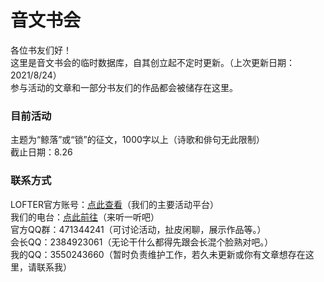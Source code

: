 ﻿<html>
  <head/>
  <body>
    <h1>音文书会</h1>
各位书友们好！<br>
这里是音文书会的临时数据库，自其创立起不定时更新。（上次更新日期：2021/8/24）<br>
参与活动的文章和一部分书友们的作品都会被储存在这里。<br>
    <h3>目前活动</h3>
主题为“鲸落”或“锁”的征文，1000字以上（诗歌和俳句无此限制）<br>
截止日期：8.26<br>
    <h3>联系方式</h3>
LOFTER官方账号：<a href="https://yinwenshuhui.lofter.com/">点此查看</a>（我们的主要活动平台）<br>
我们的电台：<a href="https://m.ximalaya.com/zhubo/343594722/">点此前往</a>（来听一听吧）<br>
官方QQ群：471344241（可讨论活动，扯皮闲聊，展示作品等。）<br>
会长QQ：2384923061（无论干什么都得先跟会长混个脸熟对吧。）<br>
我的QQ：3550243660（暂时负责维护工作，若久未更新或你有文章想存在这里，请联系我）
  </body>
</html>
